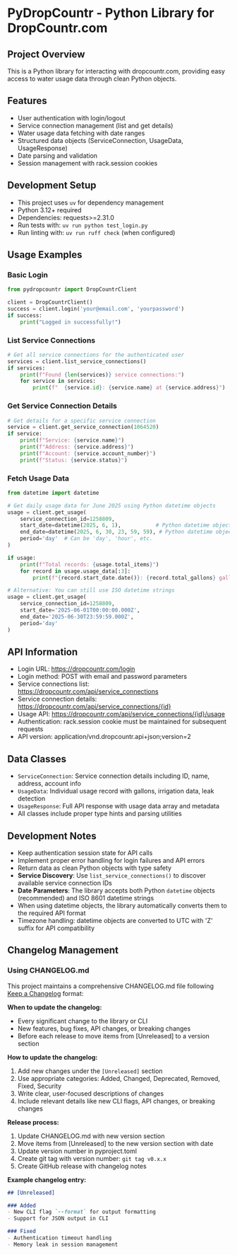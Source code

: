 # PyDropCountr - Python Library for DropCountr.com

## Project Overview
This is a Python library for interacting with dropcountr.com, providing easy access to water usage data through clean Python objects.

## Features
- User authentication with login/logout
- Service connection management (list and get details)
- Water usage data fetching with date ranges
- Structured data objects (ServiceConnection, UsageData, UsageResponse)
- Date parsing and validation
- Session management with rack.session cookies

## Development Setup
- This project uses `uv` for dependency management
- Python 3.12+ required
- Dependencies: requests>=2.31.0
- Run tests with: `uv run python test_login.py`
- Run linting with: `uv run ruff check` (when configured)

## Usage Examples

### Basic Login
```python
from pydropcountr import DropCountrClient

client = DropCountrClient()
success = client.login('your@email.com', 'yourpassword')
if success:
    print("Logged in successfully!")
```

### List Service Connections
```python
# Get all service connections for the authenticated user
services = client.list_service_connections()
if services:
    print(f"Found {len(services)} service connections:")
    for service in services:
        print(f"  {service.id}: {service.name} at {service.address}")
```

### Get Service Connection Details
```python
# Get details for a specific service connection
service = client.get_service_connection(1064520)
if service:
    print(f"Service: {service.name}")
    print(f"Address: {service.address}")
    print(f"Account: {service.account_number}")
    print(f"Status: {service.status}")
```

### Fetch Usage Data
```python
from datetime import datetime

# Get daily usage data for June 2025 using Python datetime objects
usage = client.get_usage(
    service_connection_id=1258809,
    start_date=datetime(2025, 6, 1),           # Python datetime object
    end_date=datetime(2025, 6, 30, 23, 59, 59), # Python datetime object
    period='day'  # Can be 'day', 'hour', etc.
)

if usage:
    print(f"Total records: {usage.total_items}")
    for record in usage.usage_data[:3]:
        print(f"{record.start_date.date()}: {record.total_gallons} gallons")

# Alternative: You can still use ISO datetime strings
usage = client.get_usage(
    service_connection_id=1258809,
    start_date='2025-06-01T00:00:00.000Z',
    end_date='2025-06-30T23:59:59.000Z',
    period='day'
)
```

## API Information
- Login URL: https://dropcountr.com/login
- Login method: POST with email and password parameters
- Service connections list: https://dropcountr.com/api/service_connections
- Service connection details: https://dropcountr.com/api/service_connections/{id}
- Usage API: https://dropcountr.com/api/service_connections/{id}/usage
- Authentication: rack.session cookie must be maintained for subsequent requests
- API version: application/vnd.dropcountr.api+json;version=2

## Data Classes
- `ServiceConnection`: Service connection details including ID, name, address, account info
- `UsageData`: Individual usage record with gallons, irrigation data, leak detection
- `UsageResponse`: Full API response with usage data array and metadata
- All classes include proper type hints and parsing utilities

## Development Notes
- Keep authentication session state for API calls
- Implement proper error handling for login failures and API errors
- Return data as clean Python objects with type safety
- **Service Discovery**: Use `list_service_connections()` to discover available service connection IDs
- **Date Parameters**: The library accepts both Python `datetime` objects (recommended) and ISO 8601 datetime strings
- When using datetime objects, the library automatically converts them to the required API format
- Timezone handling: datetime objects are converted to UTC with 'Z' suffix for API compatibility

## Changelog Management

### Using CHANGELOG.md
This project maintains a comprehensive CHANGELOG.md file following [Keep a Changelog](https://keepachangelog.com/) format:

**When to update the changelog:**
- Every significant change to the library or CLI
- New features, bug fixes, API changes, or breaking changes
- Before each release to move items from [Unreleased] to a version section

**How to update the changelog:**
1. Add new changes under the `[Unreleased]` section
2. Use appropriate categories: Added, Changed, Deprecated, Removed, Fixed, Security
3. Write clear, user-focused descriptions of changes
4. Include relevant details like new CLI flags, API changes, or breaking changes

**Release process:**
1. Update CHANGELOG.md with new version section
2. Move items from [Unreleased] to the new version section with date
3. Update version number in pyproject.toml
4. Create git tag with version number: `git tag v0.x.x`
5. Create GitHub release with changelog notes

**Example changelog entry:**
```markdown
## [Unreleased]

### Added
- New CLI flag `--format` for output formatting
- Support for JSON output in CLI

### Fixed
- Authentication timeout handling
- Memory leak in session management
```